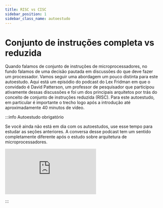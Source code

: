 ```yaml
---
title: RISC vs CISC
sidebar_position: 1
sidebar_class_name: autoestudo
---
```


# Conjunto de instruções completa vs reduzida

Quando falamos de conjunto de instruções de microprocessadores, no fundo
falamos de uma decisão pautada em discussões do que deve fazer um processador.
Vamos seguir uma abordagem um pouco distinta para este autoestudo. Aqui está um
episódio do podcast do Lex Fridman em que o convidado é David Patterson, um
professor de pesquisador que participou ativamente dessas discussões e foi um
dos principais arquitetos por trás do conceito de conjunto de instruções
reduzida (RISC). Para este autoestudo, em particular é importante o trecho logo
após a introdução até aproximadamente 40 minutos de vídeo.

:::info Autoestudo obrigatório

Se você ainda não está em dia com os autoestudos, use esse tempo para estudar
as seções anteriores. A conversa desse podcast tem um sentido completamente
diferente após o estudo sobre arquitetura de microprocessadores.

<div style={{ textAlign: 'center' }}>
    <iframe 
        style={{
            display: 'block',
            margin: 'auto',
            width: '100%',
            height: '50vh',
        }}
        src="https://www.youtube.com/embed/naed4C4hfAg" 
        frameborder="0" 
        allowFullScreen>
    </iframe>
</div>

:::
